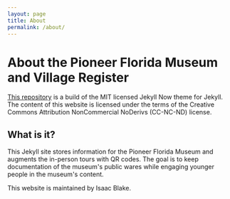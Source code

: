 ```yaml
---
layout: page
title: About
permalink: /about/
---
```


# About the Pioneer Florida Museum and Village Register

[This repository](https://github.com/pioneervirt/pioneervirt.github.io "GitHub Repository") is a build of the MIT licensed Jekyll Now theme for Jekyll. The content of this website is licensed under the terms of the Creative Commons Attribution NonCommercial NoDerivs (CC-NC-ND) license.

## What is it?

This Jekyll site stores information for the Pioneer Florida Museum and augments the in-person tours with QR codes. The goal is to keep documentation of the museum's public wares while engaging younger people in the museum's content.

This website is maintained by Isaac Blake.
